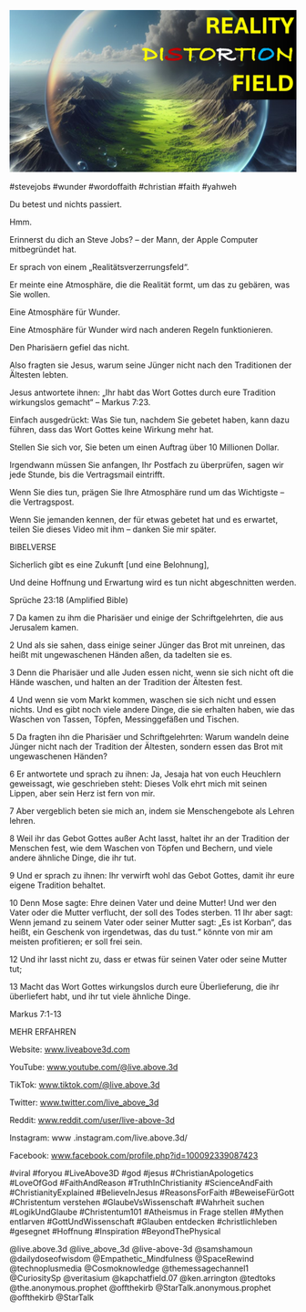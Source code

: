 ![Video cover image](../cover.jpg "cover photo")

#stevejobs #wunder #wordoffaith #christian #faith #yahweh

Du betest und nichts passiert.

Hmm.

Erinnerst du dich an Steve Jobs? – der Mann, der Apple Computer mitbegründet hat.

Er sprach von einem „Realitätsverzerrungsfeld“.

Er meinte eine Atmosphäre, die die Realität formt, um das zu gebären, was Sie wollen.

Eine Atmosphäre für Wunder.

Eine Atmosphäre für Wunder wird nach anderen Regeln funktionieren.

Den Pharisäern gefiel das nicht.

Also fragten sie Jesus, warum seine Jünger nicht nach den Traditionen der Ältesten lebten.

Jesus antwortete ihnen: „Ihr habt das Wort Gottes durch eure Tradition wirkungslos gemacht“ – Markus 7:23.

Einfach ausgedrückt: Was Sie tun, nachdem Sie gebetet haben, kann dazu führen, dass das Wort Gottes keine Wirkung mehr hat.

Stellen Sie sich vor, Sie beten um einen Auftrag über 10 Millionen Dollar.

Irgendwann müssen Sie anfangen, Ihr Postfach zu überprüfen, sagen wir jede Stunde, bis die Vertragsmail eintrifft.

Wenn Sie dies tun, prägen Sie Ihre Atmosphäre rund um das Wichtigste – die Vertragspost.

Wenn Sie jemanden kennen, der für etwas gebetet hat und es erwartet, teilen Sie dieses Video mit ihm – danken Sie mir später.

BIBELVERSE

Sicherlich gibt es eine Zukunft [und eine Belohnung],

Und deine Hoffnung und Erwartung wird es tun nicht abgeschnitten werden.

Sprüche 23:18 (Amplified Bible)

7 Da kamen zu ihm die Pharisäer und einige der Schriftgelehrten, die aus Jerusalem kamen.

2 Und als sie sahen, dass einige seiner Jünger das Brot mit unreinen, das heißt mit ungewaschenen Händen aßen, da tadelten sie es.

3 Denn die Pharisäer und alle Juden essen nicht, wenn sie sich nicht oft die Hände waschen, und halten an der Tradition der Ältesten fest.

4 Und wenn sie vom Markt kommen, waschen sie sich nicht und essen nichts. Und es gibt noch viele andere Dinge, die sie erhalten haben, wie das Waschen von Tassen, Töpfen, Messinggefäßen und Tischen.

5 Da fragten ihn die Pharisäer und Schriftgelehrten: Warum wandeln deine Jünger nicht nach der Tradition der Ältesten, sondern essen das Brot mit ungewaschenen Händen?

6 Er antwortete und sprach zu ihnen: Ja, Jesaja hat von euch Heuchlern geweissagt, wie geschrieben steht: Dieses Volk ehrt mich mit seinen Lippen, aber sein Herz ist fern von mir.

7 Aber vergeblich beten sie mich an, indem sie Menschengebote als Lehren lehren.

8 Weil ihr das Gebot Gottes außer Acht lasst, haltet ihr an der Tradition der Menschen fest, wie dem Waschen von Töpfen und Bechern, und viele andere ähnliche Dinge, die ihr tut.

9 Und er sprach zu ihnen: Ihr verwirft wohl das Gebot Gottes, damit ihr eure eigene Tradition behaltet.

10 Denn Mose sagte: Ehre deinen Vater und deine Mutter! Und wer den Vater oder die Mutter verflucht, der soll des Todes sterben. 11 Ihr aber sagt: Wenn jemand zu seinem Vater oder seiner Mutter sagt: „Es ist Korban“, das heißt, ein Geschenk von irgendetwas, das du tust.“ könnte von mir am meisten profitieren; er soll frei sein.

12 Und ihr lasst nicht zu, dass er etwas für seinen Vater oder seine Mutter tut;

13 Macht das Wort Gottes wirkungslos durch eure Überlieferung, die ihr überliefert habt, und ihr tut viele ähnliche Dinge.

Markus 7:1-13

MEHR ERFAHREN

Website: www.liveabove3d.com

 YouTube: www.youtube.com/@live.above.3d

TikTok: www.tiktok.com/@live.above.3d

Twitter: www.twitter.com/live_above_3d

Reddit: www.reddit.com/user/live-above-3d

Instagram: www .instagram.com/live.above.3d/

Facebook: www.facebook.com/profile.php?id=100092339087423

#viral #foryou #LiveAbove3D #god #jesus #ChristianApologetics #LoveOfGod #FaithAndReason #TruthInChristianity #ScienceAndFaith #ChristianityExplained #BelieveInJesus #ReasonsForFaith #BeweiseFürGott #Christentum verstehen #GlaubeVsWissenschaft #Wahrheit suchen #LogikUndGlaube #Christentum101 #Atheismus in Frage stellen #Mythen entlarven #GottUndWissenschaft #Glauben entdecken #christlichleben #gesegnet #Hoffnung #Inspiration #BeyondThePhysical

@live.above.3d @live_above_3d @live-above-3d @samshamoun @dailydoseofwisdom @Empathetic_Mindfulness @SpaceRewind @technoplusmedia @Cosmoknowledge @themessagechannel1 @CuriositySp @veritasium @kapchatfield.07 @ken.arrington @tedtoks @the.anonymous.prophet @offthekirb @StarTalk.anonymous.prophet @offthekirb @StarTalk
